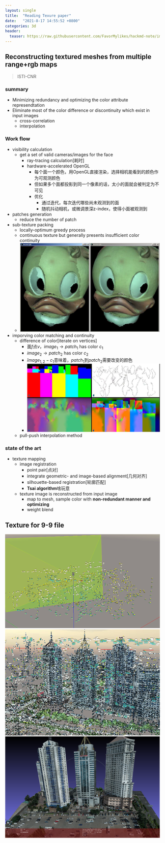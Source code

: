 ```yaml
---
layout: single
title:  "Reading Texure paper"
date:   "2021-8-17 14:55:52 +0800"
categories: 3d
header:
  teaser: https://raw.githubusercontent.com/FavorMylikes/hackmd-note/img/img20210817225945.png
---
```


## Reconstructing textured meshes from multiple range+rgb maps

> ISTI-CNR

### summary

- Minimizing redundancy and optimizing the color attribute represendtation
- Eliminate most of the color difference or discontinuity which exist in input images
  - cross-correlation
  - interpolation

### Work flow

- visibility calculation
  - get a set of valid cameras/images for the face
    - ray-tracing calculation[耗时]
    - hardware-accelerated OpenGL
      - 每个面一个颜色，用OpenGL直接渲染，选择相机能看到的颜色作为可观测颜色
      - 但如果多个面都投影到同一个像素的话，太小的面就会被判定为不可见
      - 优化
        - 通过迭代，每次迭代哪些尚未观测到的面
        - 随机抖动相机，或微调景深z-index，使得小面被观测到
- patches generation
  - reduce the number of patch
- sub-texture packing
  - locally-optimum greedy process
  - continuous texture but generally presents insufficient color continuity
  - <img src="https://raw.githubusercontent.com/FavorMylikes/hackmd-note/img/img20210817225945.png" alt="20210817225945"/>
- imporving color matching and continuity
  - difference of color[iterate on vertices]
    - 面$f$点$v$，$image_1\to patch_1$ has color $c_1$
    - $image_2\to patch_2$ has color $c_2$
    - $\bar image_{1,2}-c_1$意味着，$patch_1$到$patch_2$需要改变的颜色
    - <img src="https://raw.githubusercontent.com/FavorMylikes/hackmd-note/img/img20210817230948.png" alt="20210817230948"/>
  - pull-push interpolation method

### state of the art

- texture mapping
  - image registration
    - point pair[点对]
    - integrate geometric- and image-based alignment[几何对齐]
    - silhouette-based registration[轮廓匹配]
    - **Tsai algorithm**啥玩意
  - texture image is reconstructed from input image
    - map to mesh, sample color with **non-redundant manner and optimizing**
    - weight blend

## Texture for 9-9 file

<img src="https://raw.githubusercontent.com/FavorMylikes/hackmd-note/img/img20210817164050.png" alt="20210817164050"/>

<img src="https://raw.githubusercontent.com/FavorMylikes/hackmd-note/img/img20210817192738.png" alt="20210817192738"/>

<img src="https://raw.githubusercontent.com/FavorMylikes/hackmd-note/img/imga409b4eb5add76d66a1a713df1e5114.png" alt="a409b4eb5add76d66a1a713df1e5114"/>
